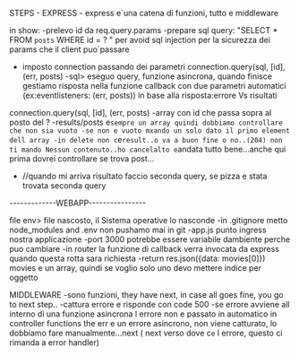 STEPS - EXPRESS - express e`una catena di funzioni, tutto e middleware

in show:
-prelevo id da req.query.params
-prepare sql query:
"SELECT * FROM `posts` WHERE id = ? " per avoid sql injection per la sicurezza dei params che il client puo`passare
- imposto connection passando dei parametri connection.query(sql, [id], (err, posts)
-sql> eseguo query, funzione asincrona, quando finisce gestiamo risposta nella funzione callback con due parametri automatici (ex:eventlisteners: (err, posts)) in base alla risposta:errore Vs risultati

connection.query(sql, [id], (err, posts) 
-array con id che passa sopra al posto del ? 
-results/posts e`sempre un array quindi dobbiamo controllare che non sia vuoto
-se non e vuoto mxando un solo dato il primo element dell array
-in delete non c`e`result..o va a buon fine o no..(204) non ti mando Nessun contenuto..ho cancelalto e`andata tutto bene...anche qui prima dovrei controllare se trova post...

 - //quando mi arriva risultato faccio seconda query, se pizza e stata trovata seconda query

-------------WEBAPP----------------

file env> file nascosto, il Sistema operative lo nasconde
-in .gitignore metto node_modules and .env non pushamo mai in git 
-app.js punto ingress nostra applicazione
-port 3000 potrebbe essere variabile  dambiente perche puo cambiare
-in router la funzione di callback verra invocata da express quando questa rotta sara richiesta
-return res.json({data: movies[0]})  movies e un array, quindi se voglio solo uno devo mettere indice per oggetto

MIDDLEWARE
-sono funzioni, they have next, in case all goes fine, you go to next step..
-cattura errore e risponde con code 500
-se errore avviene all interno di una funzione asincrona l errore non e passato in automatico
in controller functions the err e un errore asincrono, non viene catturato, lo dobbiamo fare manualmente...next ( next verso dove c`e` l errore, questo ci rimanda a error handler)
